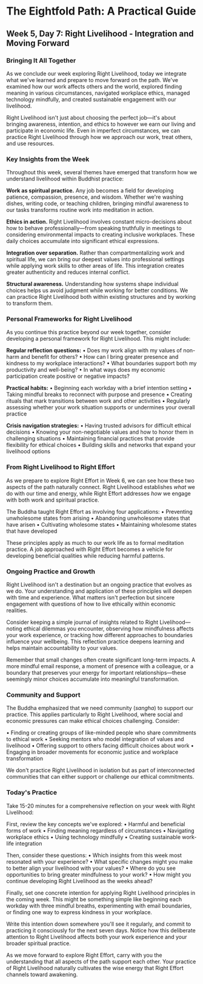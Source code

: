 # The Eightfold Path: A Practical Guide
## Week 5, Day 7: Right Livelihood - Integration and Moving Forward

### Bringing It All Together

As we conclude our week exploring Right Livelihood, today we integrate what we've learned and prepare to move forward on the path. We've examined how our work affects others and the world, explored finding meaning in various circumstances, navigated workplace ethics, managed technology mindfully, and created sustainable engagement with our livelihood.

Right Livelihood isn't just about choosing the perfect job—it's about bringing awareness, intention, and ethics to however we earn our living and participate in economic life. Even in imperfect circumstances, we can practice Right Livelihood through how we approach our work, treat others, and use resources.

### Key Insights from the Week

Throughout this week, several themes have emerged that transform how we understand livelihood within Buddhist practice:

**Work as spiritual practice.** Any job becomes a field for developing patience, compassion, presence, and wisdom. Whether we're washing dishes, writing code, or teaching children, bringing mindful awareness to our tasks transforms routine work into meditation in action.

**Ethics in action.** Right Livelihood involves constant micro-decisions about how to behave professionally—from speaking truthfully in meetings to considering environmental impacts to creating inclusive workplaces. These daily choices accumulate into significant ethical expressions.

**Integration over separation.** Rather than compartmentalizing work and spiritual life, we can bring our deepest values into professional settings while applying work skills to other areas of life. This integration creates greater authenticity and reduces internal conflict.

**Structural awareness.** Understanding how systems shape individual choices helps us avoid judgment while working for better conditions. We can practice Right Livelihood both within existing structures and by working to transform them.

### Personal Frameworks for Right Livelihood

As you continue this practice beyond our week together, consider developing a personal framework for Right Livelihood. This might include:

**Regular reflection questions:**
• Does my work align with my values of non-harm and benefit for others?
• How can I bring greater presence and kindness to my workplace interactions?
• What boundaries support both my productivity and well-being?
• In what ways does my economic participation create positive or negative impacts?

**Practical habits:**
• Beginning each workday with a brief intention setting
• Taking mindful breaks to reconnect with purpose and presence
• Creating rituals that mark transitions between work and other activities
• Regularly assessing whether your work situation supports or undermines your overall practice

**Crisis navigation strategies:**
• Having trusted advisors for difficult ethical decisions
• Knowing your non-negotiable values and how to honor them in challenging situations
• Maintaining financial practices that provide flexibility for ethical choices
• Building skills and networks that expand your livelihood options

### From Right Livelihood to Right Effort

As we prepare to explore Right Effort in Week 6, we can see how these two aspects of the path naturally connect. Right Livelihood establishes *what* we do with our time and energy, while Right Effort addresses *how* we engage with both work and spiritual practice.

The Buddha taught Right Effort as involving four applications:
• Preventing unwholesome states from arising
• Abandoning unwholesome states that have arisen
• Cultivating wholesome states
• Maintaining wholesome states that have developed

These principles apply as much to our work life as to formal meditation practice. A job approached with Right Effort becomes a vehicle for developing beneficial qualities while reducing harmful patterns.

### Ongoing Practice and Growth

Right Livelihood isn't a destination but an ongoing practice that evolves as we do. Your understanding and application of these principles will deepen with time and experience. What matters isn't perfection but sincere engagement with questions of how to live ethically within economic realities.

Consider keeping a simple journal of insights related to Right Livelihood—noting ethical dilemmas you encounter, observing how mindfulness affects your work experience, or tracking how different approaches to boundaries influence your wellbeing. This reflection practice deepens learning and helps maintain accountability to your values.

Remember that small changes often create significant long-term impacts. A more mindful email response, a moment of presence with a colleague, or a boundary that preserves your energy for important relationships—these seemingly minor choices accumulate into meaningful transformation.

### Community and Support

The Buddha emphasized that we need community (*sangha*) to support our practice. This applies particularly to Right Livelihood, where social and economic pressures can make ethical choices challenging. Consider:

• Finding or creating groups of like-minded people who share commitments to ethical work
• Seeking mentors who model integration of values and livelihood
• Offering support to others facing difficult choices about work
• Engaging in broader movements for economic justice and workplace transformation

We don't practice Right Livelihood in isolation but as part of interconnected communities that can either support or challenge our ethical commitments.

### Today's Practice

Take 15-20 minutes for a comprehensive reflection on your week with Right Livelihood:

First, review the key concepts we've explored:
• Harmful and beneficial forms of work
• Finding meaning regardless of circumstances
• Navigating workplace ethics
• Using technology mindfully
• Creating sustainable work-life integration

Then, consider these questions:
• Which insights from this week most resonated with your experience?
• What specific changes might you make to better align your livelihood with your values?
• Where do you see opportunities to bring greater mindfulness to your work?
• How might you continue developing Right Livelihood as the weeks ahead?

Finally, set one concrete intention for applying Right Livelihood principles in the coming week. This might be something simple like beginning each workday with three mindful breaths, experimenting with email boundaries, or finding one way to express kindness in your workplace.

Write this intention down somewhere you'll see it regularly, and commit to practicing it consciously for the next seven days. Notice how this deliberate attention to Right Livelihood affects both your work experience and your broader spiritual practice.

As we move forward to explore Right Effort, carry with you the understanding that all aspects of the path support each other. Your practice of Right Livelihood naturally cultivates the wise energy that Right Effort channels toward awakening.